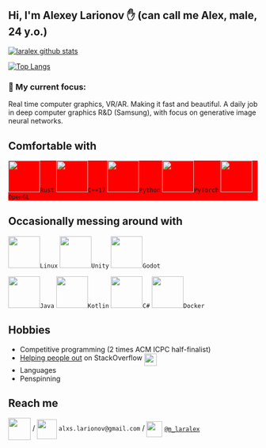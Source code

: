 <!--
**laralex/laralex** is a ✨ _special_ ✨ repository because its `README.md` (this file) appears on your GitHub profile.-->
## Hi, I'm Alexey Larionov ✋ (can call me Alex, male, 24 y.o.)

[![laralex github stats](https://github-readme-stats.vercel.app/api?username=laralex&show_icons=true&include_all_commits=true&theme=gruvbox&count_private=true&hide_title=true)](https://github.com/laralex)

[![Top Langs](https://github-readme-stats.vercel.app/api/top-langs/?username=laralex&layout=compact&langs_count=10&theme=gruvbox&hide_title=true)](https://github.com/laralex)

### 🔭 My current focus: ###
Real time computer graphics, VR/AR. Making it fast and beautiful. A daily job in deep computer graphics R&D (Samsung), with focus on generative image neural networks. 

## Comfortable with
<div style="background-color:red;">
<code><img src="https://www.vectorlogo.zone/logos/rust-lang/rust-lang-icon.svg" width="64">Rust</code>
<code><img src="https://github.com/isocpp/logos/raw/master/cpp_logo.svg" width="64">C++17</code>
<code><img src="https://www.vectorlogo.zone/logos/python/python-icon.svg" height="64">Python</code>
<code><img src="https://www.vectorlogo.zone/logos/pytorch/pytorch-icon.svg" height="64">PyTorch</code>
<code><img src="https://upload.wikimedia.org/wikipedia/commons/e/e9/Opengl-logo.svg" height="64">OpenGL</code>
</div>

## Occasionally messing around with
<code><img src="https://www.vectorlogo.zone/logos/linux/linux-icon.svg" width="64">Linux</code>
<code><img src="https://www.vectorlogo.zone/logos/unity3d/unity3d-ar21.svg" height="64">Unity</code>
<code><img src="https://cdn.worldvectorlogo.com/logos/godot-logo.svg" height="64">Godot</code>


<code><img src="https://www.vectorlogo.zone/logos/java/java-icon.svg" width="64">Java</code>
<code><img src="https://www.vectorlogo.zone/logos/kotlinlang/kotlinlang-icon.svg" width="64">Kotlin</code>
<code><img src="https://seeklogo.com/images/C/c-sharp-c-logo-02F17714BA-seeklogo.com.png" width="64">C#</code>
<code><img src="https://www.vectorlogo.zone/logos/docker/docker-icon.svg" width="64">Docker</code>
<!--<code><img src="https://www.vectorlogo.zone/logos/cmake/cmake-ar21.svg" height="64"></code>-->

## Hobbies
* Competitive programming (2 times ACM ICPC half-finalist)
* [Helping people out](https://stackoverflow.com/users/8564999/alexey-larionov?tab=profile) on StackOverflow <img align="top" src="https://www.vectorlogo.zone/logos/stackoverflow/stackoverflow-icon.svg" width="25">
* Languages
* Penspinning

## Reach me

[<img align="center" src="https://www.vectorlogo.zone/logos/upwork/upwork-ar21.svg" height="45">](https://www.upwork.com/freelancers/~0115eabadb37319e75) /
[<img align="center" src="https://www.vectorlogo.zone/logos/gmail/gmail-icon.svg" height="40">](mailto:alxs.larionov@gmail.com) `alxs.larionov@gmail.com` / <!--  > [alxs.larionov@gmail.com](mailto:alxs.larionov@gmail.com) !-->
[<img align="center" src="https://www.vectorlogo.zone/logos/telegram/telegram-tile.svg" height="32">](http://t.me/m_laralex) [`@m_laralex`](http://t.me/m_laralex) 

